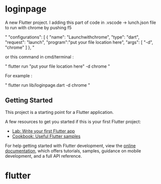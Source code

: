 # loginpage

A new Flutter project.
I adding this part of code in .vscode -> lunch.json file to run with chrome by pushing f5

"
    "configurations": [
        {
            "name": "Launchwithchrome",
            "type": "dart",
            "request": "launch",
            "program":"put your file location here",
            "args": [
                "-d",
                "chrome"
            ]
        },
"


or this command in cmd/terminal :

"
flutter run "put your file location here" -d chrome
"

For example : 

"
flutter run lib/loginpage.dart -d chrome
"


## Getting Started

This project is a starting point for a Flutter application.

A few resources to get you started if this is your first Flutter project:

- [Lab: Write your first Flutter app](https://docs.flutter.dev/get-started/codelab)
- [Cookbook: Useful Flutter samples](https://docs.flutter.dev/cookbook)

For help getting started with Flutter development, view the
[online documentation](https://docs.flutter.dev/), which offers tutorials,
samples, guidance on mobile development, and a full API reference.
# flutter
